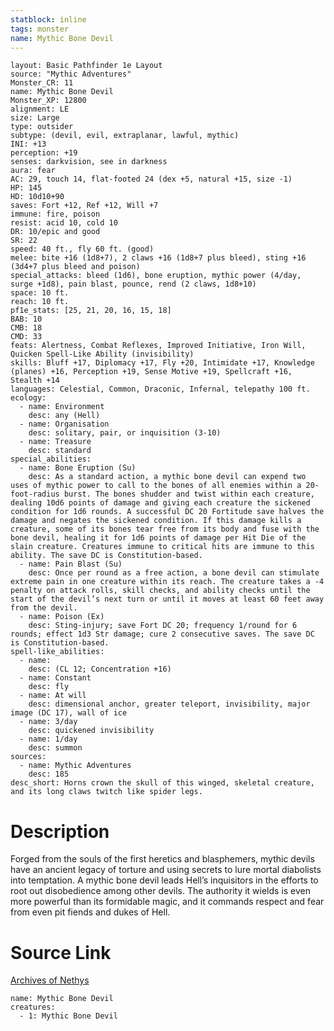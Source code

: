 ```yaml
---
statblock: inline
tags: monster
name: Mythic Bone Devil
---
```

```statblock
layout: Basic Pathfinder 1e Layout
source: "Mythic Adventures"
Monster_CR: 11
name: Mythic Bone Devil
Monster_XP: 12800
alignment: LE
size: Large
type: outsider
subtype: (devil, evil, extraplanar, lawful, mythic)
INI: +13
perception: +19
senses: darkvision, see in darkness
aura: fear
AC: 29, touch 14, flat-footed 24 (dex +5, natural +15, size -1)
HP: 145
HD: 10d10+90
saves: Fort +12, Ref +12, Will +7
immune: fire, poison
resist: acid 10, cold 10
DR: 10/epic and good
SR: 22
speed: 40 ft., fly 60 ft. (good)
melee: bite +16 (1d8+7), 2 claws +16 (1d8+7 plus bleed), sting +16 (3d4+7 plus bleed and poison)
special_attacks: bleed (1d6), bone eruption, mythic power (4/day, surge +1d8), pain blast, pounce, rend (2 claws, 1d8+10)
space: 10 ft.
reach: 10 ft.
pf1e_stats: [25, 21, 20, 16, 15, 18]
BAB: 10
CMB: 18
CMD: 33
feats: Alertness, Combat Reflexes, Improved Initiative, Iron Will, Quicken Spell-Like Ability (invisibility)
skills: Bluff +17, Diplomacy +17, Fly +20, Intimidate +17, Knowledge (planes) +16, Perception +19, Sense Motive +19, Spellcraft +16, Stealth +14
languages: Celestial, Common, Draconic, Infernal, telepathy 100 ft.
ecology:
  - name: Environment
    desc: any (Hell)
  - name: Organisation
    desc: solitary, pair, or inquisition (3-10)
  - name: Treasure
    desc: standard
special_abilities:
  - name: Bone Eruption (Su)
    desc: As a standard action, a mythic bone devil can expend two uses of mythic power to call to the bones of all enemies within a 20-foot-radius burst. The bones shudder and twist within each creature, dealing 10d6 points of damage and giving each creature the sickened condition for 1d6 rounds. A successful DC 20 Fortitude save halves the damage and negates the sickened condition. If this damage kills a creature, some of its bones tear free from its body and fuse with the bone devil, healing it for 1d6 points of damage per Hit Die of the slain creature. Creatures immune to critical hits are immune to this ability. The save DC is Constitution-based.
  - name: Pain Blast (Su)
    desc: Once per round as a free action, a bone devil can stimulate extreme pain in one creature within its reach. The creature takes a -4 penalty on attack rolls, skill checks, and ability checks until the start of the devil’s next turn or until it moves at least 60 feet away from the devil.
  - name: Poison (Ex)
    desc: Sting-injury; save Fort DC 20; frequency 1/round for 6 rounds; effect 1d3 Str damage; cure 2 consecutive saves. The save DC is Constitution-based.
spell-like_abilities:
  - name:
    desc: (CL 12; Concentration +16)
  - name: Constant
    desc: fly
  - name: At will
    desc: dimensional anchor, greater teleport, invisibility, major image (DC 17), wall of ice
  - name: 3/day
    desc: quickened invisibility
  - name: 1/day
    desc: summon
sources:
  - name: Mythic Adventures
    desc: 185
desc_short: Horns crown the skull of this winged, skeletal creature, and its long claws twitch like spider legs.
```
# Description
Forged from the souls of the first heretics and blasphemers, mythic devils have an ancient legacy of torture and using secrets to lure mortal diabolists into temptation. A mythic bone devil leads Hell’s inquisitors in the efforts to root out disobedience among other devils. The authority it wields is even more powerful than its formidable magic, and it commands respect and fear from even pit fiends and dukes of Hell.
# Source Link
[Archives of Nethys](https://aonprd.com/MythicMonsterDisplay.aspx?ItemName=Bone%20Devil)
```encounter-table
name: Mythic Bone Devil
creatures:
  - 1: Mythic Bone Devil
```
